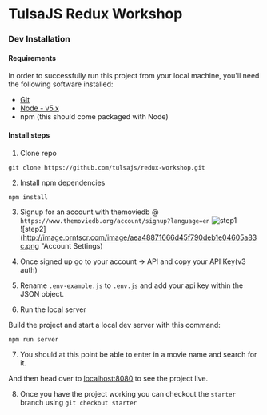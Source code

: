# TulsaJS Redux Workshop

### Dev Installation

#### Requirements

In order to successfully run this project from your local machine, you'll need the following software installed:

* [Git](https://git-scm.com/)
* [Node - v5.x](https://nodejs.org/en/download/)
* npm (this should come packaged with Node)

#### Install steps

1. Clone repo

  ```
  git clone https://github.com/tulsajs/redux-workshop.git
  ```

2. Install npm dependencies

  ```
  npm install
  ```

3. Signup for an account with themoviedb @ `https://www.themoviedb.org/account/signup?language=en`
  ![step1](http://image.prntscr.com/image/b66b037a491346bcabf910782587157a.png "Account Settings")    
  ![step2](http://image.prntscr.com/image/aea48871666d45f790deb1e04605a83c.png "Account Settings)

4. Once signed up go to your account -> API and copy your API Key(v3 auth)

5. Rename `.env-example.js` to `.env.js` and add your api key within the JSON object.

6. Run the local server

  Build the project and start a local dev server with this command:

  ```
  npm run server
  ```

7. You should at this point be able to enter in a movie name and search for it.

  And then head over to [localhost:8080](http://localhost:8080/) to see the project live.

8. Once you have the project working you can checkout the `starter` branch using `git checkout starter`
